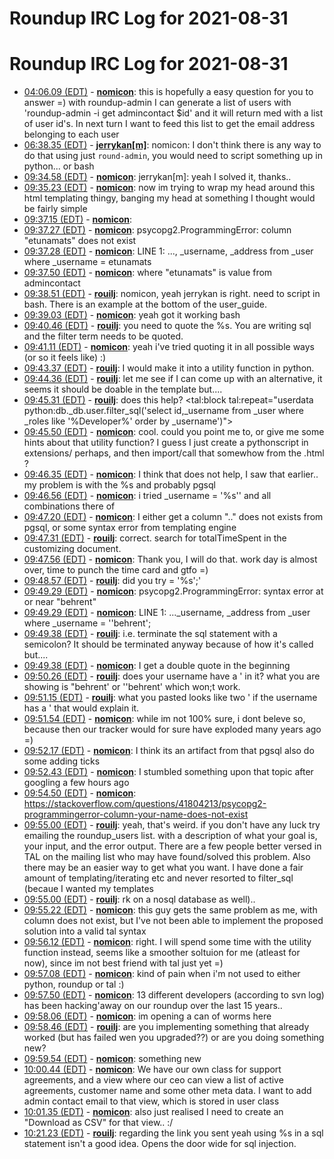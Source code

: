 # Roundup IRC Log for 2021-08-31 #
# Roundup IRC Log for 2021-08-31
* <a href="#04:06.09" id="04:06.09">04:06.09 (EDT)</a> - __[nomicon](https://github.com/nomicon)__: this is hopefully a easy question for you to answer =) with roundup-admin I can generate a list of users with 'roundup-admin -i <tracker home> get admincontact $id' and it will return med with a list of user id's. In next turn I want to feed this list to get the email address belonging to each user
* <a href="#06:38.35" id="06:38.35">06:38.35 (EDT)</a> - __[jerrykan[m]](https://github.com/jerrykan[m])__: nomicon: I don't think there is any way to do that using just `round-admin`, you would need to script something up in python... or bash
* <a href="#09:34.58" id="09:34.58">09:34.58 (EDT)</a> - __[nomicon](https://github.com/nomicon)__: jerrykan[m]: yeah I solved it, thanks..
* <a href="#09:35.23" id="09:35.23">09:35.23 (EDT)</a> - __[nomicon](https://github.com/nomicon)__: now im trying to wrap my head around this html templating thingy, banging my head at something I thought would be fairly simple
* <a href="#09:37.15" id="09:37.15">09:37.15 (EDT)</a> - __[nomicon](https://github.com/nomicon)__: <td tal:define="admincontact python:sa.admincontact.plain()" tal:content="python:db._db.user.filter_sql('select id, _username, _address from _user where _username = %s' % ( admincontact ))"></td>
* <a href="#09:37.27" id="09:37.27">09:37.27 (EDT)</a> - __[nomicon](https://github.com/nomicon)__: psycopg2.ProgrammingError: column "etunamats" does not exist
* <a href="#09:37.28" id="09:37.28">09:37.28 (EDT)</a> - __[nomicon](https://github.com/nomicon)__: LINE 1: ..., _username, _address from _user where _username = etunamats
* <a href="#09:37.50" id="09:37.50">09:37.50 (EDT)</a> - __[nomicon](https://github.com/nomicon)__: where "etunamats" is value from admincontact
* <a href="#09:38.51" id="09:38.51">09:38.51 (EDT)</a> - __[rouilj](https://github.com/rouilj)__: nomicon, yeah jerrykan is right. need to script in bash. There is an example at the bottom of the user_guide.
* <a href="#09:39.03" id="09:39.03">09:39.03 (EDT)</a> - __[nomicon](https://github.com/nomicon)__: yeah got it working bash
* <a href="#09:40.46" id="09:40.46">09:40.46 (EDT)</a> - __[rouilj](https://github.com/rouilj)__: you need to quote the %s. You are writing sql and the filter term needs to be quoted.
* <a href="#09:41.11" id="09:41.11">09:41.11 (EDT)</a> - __[nomicon](https://github.com/nomicon)__: yeah i've tried quoting it in all possible ways (or so it feels like) :)
* <a href="#09:43.37" id="09:43.37">09:43.37 (EDT)</a> - __[rouilj](https://github.com/rouilj)__: I would make it into a utility function in python.
* <a href="#09:44.36" id="09:44.36">09:44.36 (EDT)</a> - __[rouilj](https://github.com/rouilj)__: let me see if I can come up with an alternative, it seems it should be doable in the template but....
* <a href="#09:45.31" id="09:45.31">09:45.31 (EDT)</a> - __[rouilj](https://github.com/rouilj)__: does this help? <tal:block tal:repeat="userdata python:db._db.user.filter_sql('select id,_username from _user where _roles like \'%Developer%\' order by _username')">
* <a href="#09:45.50" id="09:45.50">09:45.50 (EDT)</a> - __[nomicon](https://github.com/nomicon)__: cool. could you point me to, or give me some hints about that utility function? I guess I just create a pythonscript in extensions/ perhaps, and then import/call that somewhow from the .html ?
* <a href="#09:46.35" id="09:46.35">09:46.35 (EDT)</a> - __[nomicon](https://github.com/nomicon)__: I think that does not help, I saw that earlier.. my problem is with the %s and probably pgsql
* <a href="#09:46.56" id="09:46.56">09:46.56 (EDT)</a> - __[nomicon](https://github.com/nomicon)__: i tried _username = \'%s\'' and all combinations there of
* <a href="#09:47.20" id="09:47.20">09:47.20 (EDT)</a> - __[nomicon](https://github.com/nomicon)__: I either get a column ".." does not exists from pgsql, or some syntax error from templating engine
* <a href="#09:47.31" id="09:47.31">09:47.31 (EDT)</a> - __[rouilj](https://github.com/rouilj)__: correct. search for totalTimeSpent in the customizing document.
* <a href="#09:47.56" id="09:47.56">09:47.56 (EDT)</a> - __[nomicon](https://github.com/nomicon)__: Thank you, I will do that. work day is almost over, time to punch the time card and gtfo =)
* <a href="#09:48.57" id="09:48.57">09:48.57 (EDT)</a> - __[rouilj](https://github.com/rouilj)__: did you try = \'%s\';'
* <a href="#09:49.29" id="09:49.29">09:49.29 (EDT)</a> - __[nomicon](https://github.com/nomicon)__: psycopg2.ProgrammingError: syntax error at or near "behrent"
* <a href="#09:49.29" id="09:49.29">09:49.29 (EDT)</a> - __[nomicon](https://github.com/nomicon)__: LINE 1: ..._username, _address from _user where _username = ''behrent';
* <a href="#09:49.38" id="09:49.38">09:49.38 (EDT)</a> - __[rouilj](https://github.com/rouilj)__: i.e. terminate the sql statement with a semicolon? It should be terminated anyway because of how it's called but....
* <a href="#09:49.38" id="09:49.38">09:49.38 (EDT)</a> - __[nomicon](https://github.com/nomicon)__: I get a double quote in the beginning
* <a href="#09:50.26" id="09:50.26">09:50.26 (EDT)</a> - __[rouilj](https://github.com/rouilj)__: does your username have a ' in it? what you are showing is "behrent' or ''behrent' which won;t work.
* <a href="#09:51.15" id="09:51.15">09:51.15 (EDT)</a> - __[rouilj](https://github.com/rouilj)__: what you pasted looks like two ' if the username has a ' that would explain it.
* <a href="#09:51.54" id="09:51.54">09:51.54 (EDT)</a> - __[nomicon](https://github.com/nomicon)__: while im not 100% sure, i dont beleve so, because then our tracker would for sure have exploded many years ago =)
* <a href="#09:52.17" id="09:52.17">09:52.17 (EDT)</a> - __[nomicon](https://github.com/nomicon)__: I think its an artifact from that pgsql also do some adding ticks
* <a href="#09:52.43" id="09:52.43">09:52.43 (EDT)</a> - __[nomicon](https://github.com/nomicon)__: I stumbled something upon that topic after googling a few hours ago
* <a href="#09:54.50" id="09:54.50">09:54.50 (EDT)</a> - __[nomicon](https://github.com/nomicon)__: <https://stackoverflow.com/questions/41804213/psycopg2-programmingerror-column-your-name-does-not-exist>
* <a href="#09:55.00" id="09:55.00">09:55.00 (EDT)</a> - __[rouilj](https://github.com/rouilj)__: yeah, that's weird. if you don't have any luck try emailing the roundup_users list. with a description of what your goal is, your input, and the error output. There are a few people better versed in TAL  on the mailing list who may have found/solved this problem. Also there may be an easier way to get what you want. I have done a fair amount of templating/iterating etc and never resorted to filter_sql (becaue I wanted my templates
* <a href="#09:55.00" id="09:55.00">09:55.00 (EDT)</a> - __[rouilj](https://github.com/rouilj)__: rk on a nosql database as well)..
* <a href="#09:55.22" id="09:55.22">09:55.22 (EDT)</a> - __[nomicon](https://github.com/nomicon)__: this guy gets the same problem as me, with column does not exist, but I've not been able to implement the proposed solution into a valid tal syntax
* <a href="#09:56.12" id="09:56.12">09:56.12 (EDT)</a> - __[nomicon](https://github.com/nomicon)__: right. I will spend some time with the utility function instead, seems like a smoother soltuion for me (atleast for now), since im not best friend with tal just yet =)
* <a href="#09:57.08" id="09:57.08">09:57.08 (EDT)</a> - __[nomicon](https://github.com/nomicon)__: kind of pain when i'm not used to either python, roundup or tal :)
* <a href="#09:57.50" id="09:57.50">09:57.50 (EDT)</a> - __[nomicon](https://github.com/nomicon)__: 13 different developers (according to svn log) has been hacking'away on our roundup over the last 15 years..
* <a href="#09:58.06" id="09:58.06">09:58.06 (EDT)</a> - __[nomicon](https://github.com/nomicon)__: im opening a can of worms here
* <a href="#09:58.46" id="09:58.46">09:58.46 (EDT)</a> - __[rouilj](https://github.com/rouilj)__: are you implementing something that already worked (but has failed wen you upgraded??) or are you doing something new?
* <a href="#09:59.54" id="09:59.54">09:59.54 (EDT)</a> - __[nomicon](https://github.com/nomicon)__: something new
* <a href="#10:00.44" id="10:00.44">10:00.44 (EDT)</a> - __[nomicon](https://github.com/nomicon)__: We have our own class for support agreements, and a view where our ceo can view a list of active agreements, customer name and some other meta data. I want to add admin contact email to that view, which is stored in user class
* <a href="#10:01.35" id="10:01.35">10:01.35 (EDT)</a> - __[nomicon](https://github.com/nomicon)__: also just realised I need to create an "Download as CSV" for that view.. :/
* <a href="#10:21.23" id="10:21.23">10:21.23 (EDT)</a> - __[rouilj](https://github.com/rouilj)__: regarding the link you sent yeah using %s in a sql statement isn't a good idea. Opens the door wide for sql injection.
